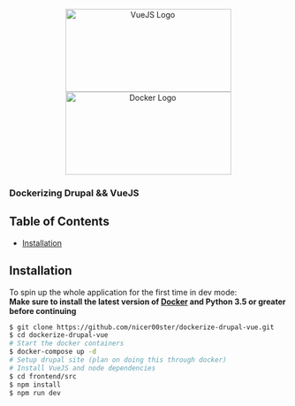 <p align="center">
  <img src="https://cdn.svgporn.com/logos/docker-icon.svg" width="300" height="150"  alt="VueJS Logo"/>
  <img src="https://cdn.svgporn.com/logos/vue.svg" width="300" height="150"  alt="Docker Logo"/>
</p>

### Dockerizing Drupal && VueJS
##

## Table of Contents

- [Installation](#installation)

## Installation

To spin up the whole application for the first time in dev mode:
<br/>
**Make sure to install the latest version of [Docker](https://www.docker.com/) and Python 3.5 or greater before continuing**
```sh
$ git clone https://github.com/nicer00ster/dockerize-drupal-vue.git
$ cd dockerize-drupal-vue
# Start the docker containers
$ docker-compose up -d
# Setup drupal site (plan on doing this through docker)
# Install VueJS and node dependencies
$ cd frontend/src
$ npm install
$ npm run dev
```
